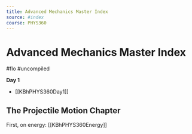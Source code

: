 ```yaml
---
title: Advanced Mechanics Master Index
source: #index 
course: PHYS360
---
```


# Advanced Mechanics Master Index

#flo  #uncompiled

**Day 1**

- [[KBhPHYS360Day1]]


## The Projectile Motion Chapter
First, on energy: [[KBhPHYS360Energy]]

